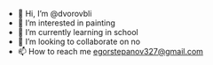 - 👋 Hi, I’m @dvorovbli
- 👀 I’m interested in painting
- 🌱 I’m currently learning in school
- 💞️ I’m looking to collaborate on no
- 📫 How to reach me egorstepanov327@gmail.com
<!---
dvorovbli/dvorovbli is a ✨ special ✨ repository because its `README.md` (this file) appears on your GitHub profile.
You can click the Preview link to take a look at your changes.
--->
